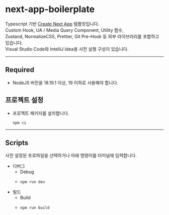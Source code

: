 # next-app-boilerplate

Typescript 기반 [Create Next App](https://github.com/vercel/next.js) 템플릿입니다.
<br>
Custom Hook, UA / Media Query Component, Utility 함수,
<br>
Zustand, NormalizeCSS, Prettier, Git Pre-Hook 등 외부 라이브러리를 포함하고 있습니다.
<br>
Visual Studio Code와 IntelliJ Idea용 사전 실행 구성이 있습니다.

---

## Required

- NodeJS 버전을 18.19.1 이상, 19 이하로 사용해야 합니다.

## 프로젝트 설정

- 프로젝트 패키지를 설치합니다.
  ```shell
  npm ci
  ```

---

## Scripts

사전 설정된 프로파일을 선택하거나 아래 명령어를 터미널에 입력합니다.

- 디버그
  - Debug
  - ```shell
    npm run dev
    ```
- 빌드
  - Build
  - ```shell
    npm run build
    ```
